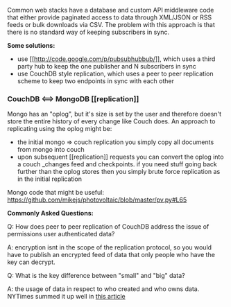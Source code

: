 Common web stacks have a database and custom API middleware code that either provide paginated access to data through XML/JSON or RSS feeds or bulk downloads via CSV. The problem with this approach is that there is no standard way of keeping subscribers in sync.

**Some solutions:**

* use [[http://code.google.com/p/pubsubhubbub/]], which uses a third party hub to keep the one publisher and N subscribers in sync
* use CouchDB style replication, which uses a peer to peer replication scheme to keep two endpoints in sync with each other

### CouchDB <==> MongoDB [[replication]]
Mongo has an "oplog", but it's size is set by the user and therefore doesn't store the entire history of every change like Couch does. An approach to replicating using the oplog might be:

* the initial mongo => couch replication you simply copy all documents from mongo into couch
* upon subsequent [[replication]] requests you can convert the oplog into a couch _changes feed and checkpoints. if you need stuff going back further than the oplog stores then you simply brute force replication as in the initial replication

Mongo code that might be useful: https://github.com/mikejs/photovoltaic/blob/master/pv.py#L65

**Commonly Asked Questions:**

Q: How does peer to peer replication of CouchDB address the issue of permissions user authenticated data?

A: encryption isnt in the scope of the replication protocol, so you would have to publish an encrypted feed of data that only people who have the key can decrypt.

Q: What is the key difference between "small" and "big" data?

A: the usage of data in respect to who created and who owns data. NYTimes summed it up well in [this article](http://www.nytimes.com/2011/04/24/business/24view.html?_r=1&ref=technology)